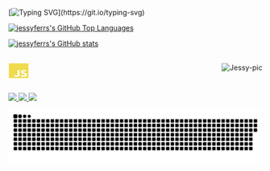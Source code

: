 [![Typing SVG](https://readme-typing-svg.herokuapp.com/?color=D7BFDC&size=35&center=true&vCenter=true&width=1000&lines=Olá,+aqui+é+a+Jessy!)](https://git.io/typing-svg)

[![jessyferrs's GitHub Top Languages](https://github-readme-stats.vercel.app/api/top-langs/?username=jessyferrs&layout=compact&show_icons=true&theme=tokyonight)](https://github.com/jessyferrs/jessyferrs)

[![jessyferrs's GitHub stats](https://github-readme-stats.vercel.app/api?username=jessyferrs&count_private=true&show_icons=true&theme=tokyonight)](https://github.com/jessyferrs/jessyferrs)



<div style="display: inline_block"><br>
  <img align="center" alt="Jessy-Js" height="30" width="40" src="https://raw.githubusercontent.com/devicons/devicon/master/icons/javascript/javascript-plain.svg">
    <img align="right" alt="Jessy-pic" src="https://media.discordapp.net/attachments/553426763422629905/1057717442815729805/Design_sem_nome.gif?width=150&height=150">
</div>
  
  ##
 
<div> 
  <a href="https://instagram.com/jessieferrs" target="_blank">
    <img src="https://img.shields.io/badge/-Instagram-%23E4405F?style=for-the-badge&logo=instagram&logoColor=white" target="_blank">
  </a>
  
  <a href = "mailto:contatojessyferrs@gmail.com">
    <img src="https://img.shields.io/badge/-Gmail-%23333?style=for-the-badge&logo=gmail&logoColor=white" target="_blank">
  </a>
  
  <a href="https://www.linkedin.com/in/jessyferrs/" target="_blank">
    <img src="https://img.shields.io/badge/-LinkedIn-%230077B5?style=for-the-badge&logo=linkedin&logoColor=white" target="_blank">
  </a> 
</div>

![Snake animation](https://github.com/jessyferrs/jessyferrs/blob/output/github-contribution-grid-snake.svg)
